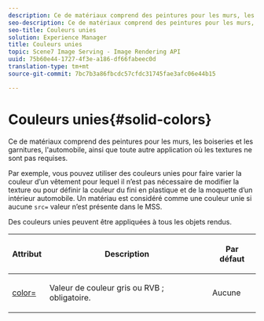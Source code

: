 ```yaml
---
description: Ce de matériaux comprend des peintures pour les murs, les boiseries et les garnitures, l'automobile, ainsi que toute autre application où les textures ne sont pas requises.
seo-description: Ce de matériaux comprend des peintures pour les murs, les boiseries et les garnitures, l'automobile, ainsi que toute autre application où les textures ne sont pas requises.
seo-title: Couleurs unies
solution: Experience Manager
title: Couleurs unies
topic: Scene7 Image Serving - Image Rendering API
uuid: 75b60e44-1727-4f3e-a186-df66fabeec0d
translation-type: tm+mt
source-git-commit: 7bc7b3a86fbcdc57cfdc31745fae3afc06e44b15

---
```



# Couleurs unies{#solid-colors}

Ce de matériaux comprend des peintures pour les murs, les boiseries et les garnitures, l&#39;automobile, ainsi que toute autre application où les textures ne sont pas requises.

Par exemple, vous pouvez utiliser des couleurs unies pour faire varier la couleur d’un vêtement pour lequel il n’est pas nécessaire de modifier la texture ou pour définir la couleur du fini en plastique et de la moquette d’un intérieur automobile. Un matériau est considéré comme une couleur unie si aucune `src=` valeur n’est présente dans le MSS.

Des couleurs unies peuvent être appliquées à tous les objets rendus.

<table id="table_9245240311A44659A74C7A5EDD7D1503"> 
 <thead> 
  <tr> 
   <th colname="col1" class="entry"> <p>Attribut </p> </th> 
   <th colname="col2" class="entry"> <p>Description </p> </th> 
   <th colname="col3" class="entry"> <p>Par défaut </p> </th> 
  </tr> 
 </thead>
 <tbody> 
  <tr> 
   <td colname="col1"> <p> <a href="../../../../../../ir-api/http-protocol/image-rendering-api-ref/c-ir-http-protocol-ref/c-ir-http-protocol-command-reference/r-ir-http-color.md#reference-ea3cba9edfe94dbab86d8f123a9ed0aa" type="reference" format="dita" scope="local"> <span class="codeph"> color= </span></a> </p> </td> 
   <td colname="col2"> <p> Valeur de couleur gris ou RVB ; obligatoire. </p> </td> 
   <td colname="col3"> <p>Aucune </p> </td> 
  </tr> 
 </tbody> 
</table>

